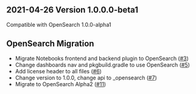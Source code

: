 ## 2021-04-26 Version 1.0.0.0-beta1
Compatible with OpenSearch 1.0.0-alpha1

## OpenSearch Migration
* Migrate Notebooks frontend and backend plugin to OpenSearch ([#3](https://github.com/opensearch-project/dashboards-notebooks/pull/3))
* Change dashboards nav and pkgbuild.gradle to use OpenSearch ([#5](https://github.com/opensearch-project/dashboards-notebooks/pull/5))
* Add license header to all files ([#6](https://github.com/opensearch-project/dashboards-notebooks/pull/6))
* Change version to 1.0.0, change api to _opensearch ([#7](https://github.com/opensearch-project/dashboards-notebooks/pull/7))
* Migrate to OpenSearch Alpha2 ([#11](https://github.com/opensearch-project/dashboards-notebooks/pull/11))